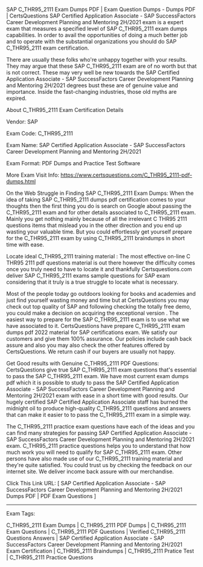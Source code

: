 SAP C_THR95_2111 Exam Dumps PDF | Exam Question Dumps - Dumps PDF | CertsQuestions
SAP Certified Application Associate - SAP SuccessFactors Career Development Planning and Mentoring 2H/2021 exam is a expert exam that measures a specified level of SAP C_THR95_2111 exam dumps capabilities. In order to avail the opportunities of doing a much better job and to operate with the substantial organizations you should do SAP C_THR95_2111 exam certification.

There are usually these folks who're unhappy together with your results. They may argue that these SAP C_THR95_2111 exam are of no worth but that is not correct. These may very well be new towards the SAP Certified Application Associate - SAP SuccessFactors Career Development Planning and Mentoring 2H/2021 degrees bust these are of genuine value and importance. Inside the fast-changing industries, those old myths are expired.



About C_THR95_2111 Exam Certification Details

Vendor: SAP

Exam Code: C_THR95_2111

Exam Name: SAP Certified Application Associate - SAP SuccessFactors Career Development Planning and Mentoring 2H/2021

Exam Format: PDF Dumps and Practice Test Software

More Exam Visit Info: https://www.certsquestions.com/C_THR95_2111-pdf-dumps.html

On the Web Struggle in Finding SAP C_THR95_2111 Exam Dumps:
When the idea of taking SAP C_THR95_2111 dumps pdf certification comes to your thoughts then the first thing you do is search on Google about passing the C_THR95_2111 exam and for other details associated to C_THR95_2111 exam. Mainly you get nothing mainly because of all the irrelevant C THR95 2111 questions items that mislead you in the other direction and you end up wasting your valuable time. But you could effortlessly get yourself prepare for the C_THR95_2111 exam by using C_THR95_2111 braindumps in short time with ease.



Locate ideal C_THR95_2111 training material :
The most effective on-line C THR95 2111 pdf questions material is out there however the difficulty comes once you truly need to have to locate it and thankfully Certsquestions.com deliver SAP C_THR95_2111 exams sample questions for SAP exam considering that it truly is a true struggle to locate what is necessary.

Most of the people today go outdoors looking for books and academies and just find yourself wasting money and time but at CertsQuestions you may check out top quality of SAP and following checking the totally free demo, you could make a decision on acquiring the exceptional version . The easiest way to prepare for the SAP C_THR95_2111 exam is to use what we have associated to it. CertsQuestions have prepare C_THR95_2111 exam dumps pdf 2022 material for SAP certifications exam. We satisfy our customers and give them 100% assurance. Our policies include cash back assure and also you may also check the other features offered by CertsQuestions. We return cash if our buyers are usually not happy.

Get Good results with Genuine C_THR95_2111 PDF Questions:
CertsQuestions give true SAP C_THR95_2111 exam questions that's essential to pass the SAP C_THR95_2111 exam. We have most current exam dumps pdf which it is possible to study to pass the SAP Certified Application Associate - SAP SuccessFactors Career Development Planning and Mentoring 2H/2021 exam with ease in a short time with good results. Our hugely certified SAP Certified Application Associate staff has burned the midnight oil to produce high-quality C_THR95_2111 questions and answers that can make it easier to to pass the C_THR95_2111 exam in a simple way.

The C_THR95_2111 practice exam questions have each of the ideas and you can find many strategies for passing SAP Certified Application Associate - SAP SuccessFactors Career Development Planning and Mentoring 2H/2021 exam. C_THR95_2111 practice questions helps you to understand that how much work you will need to qualify for SAP C_THR95_2111 exam. Other persons have also made use of our C_THR95_2111 training material and they're quite satisfied. You could trust us by checking the feedback on our internet site. We deliver income back assure with our merchandise.

Click This Link URL: [ SAP Certified Application Associate - SAP SuccessFactors Career Development Planning and Mentoring 2H/2021 Dumps PDF | PDF Exam Questions ]

______________________________________________________________________________

Exam Tags:

C_THR95_2111 Exam Dumps | C_THR95_2111 PDF Dumps | C_THR95_2111 Exam Questions | C_THR95_2111 PDF Questions | Verified C_THR95_2111 Questions Answers | SAP Certified Application Associate - SAP SuccessFactors Career Development Planning and Mentoring 2H/2021 Exam Certification | C_THR95_2111 Braindumps | C_THR95_2111 Pratice Test | C_THR95_2111 Practice Questions
